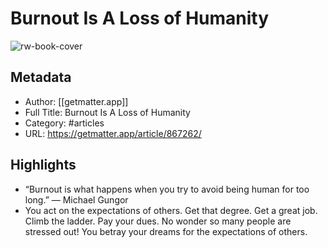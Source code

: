 # Burnout Is A Loss of Humanity

![rw-book-cover](https://readwise-assets.s3.amazonaws.com/static/images/article2.74d541386bbf.png)

## Metadata
- Author: [[getmatter.app]]
- Full Title: Burnout Is A Loss of Humanity
- Category: #articles
- URL: https://getmatter.app/article/867262/

## Highlights
- “Burnout is what happens when you try to avoid being human for too long.” — Michael Gungor
- You act on the expectations of others. Get that degree. Get a great job. Climb the ladder. Pay your dues. No wonder so many people are stressed out! You betray your dreams for the expectations of others.
